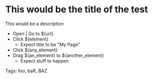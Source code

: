 # This would be the title of the test

This would be a description

- Open | Go to ${url}
- Click ${element}
  - Expect title to be "My Page"
- Click ${any_element}
- Drag ${an_element} to ${another_element}
  - Expect stuff to happen

Tags: foo, baR, BAZ
